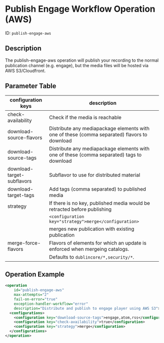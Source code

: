 Publish Engage Workflow Operation (AWS)
=======================================

ID: `publish-engage-aws`


Description
-----------

The publish-engage-aws operation will publish your recording to the normal publication channel (e.g. engage), but the
media files will be hosted via AWS S3/Cloudfront.


Parameter Table
---------------

|configuration keys         |description                                                                                  |
|---------------------------|---------------------------------------------------------------------------------------------|
|check-availability         |Check if the media is reachable                                                              |
|download-source-flavors    |Distribute any mediapackage elements with one of these (comma separated) flavors to download |
|download-source-tags       |Distribute any mediapackage elements with one of these (comma separated) tags to download    |
|download-target-subflavors |Subflavor to use for distributed material                                                    |
|download-target-tags       |Add tags (comma separated) to published media                                                |
|strategy                   |If there is no key, published media would be retracted before publishing                     |
|                           |`<configuration key="strategy">merge</configuration>`                                        |
|                           |merges new publication with existing publication                                             |
|merge-force-flavors        |Flavors of elements for which an update is enforced when mergeing catalogs.                  |
|                           |Defaults to `dublincore/*,security/*`.


Operation Example
-----------------

```xml
<operation
    id="publish-engage-aws"
    max-attempts="2"
    fail-on-error="true"
    exception-handler-workflow="error"
    description="Distribute and publish to engage player using AWS S3">
  <configurations>
    <configuration key="download-source-tags">engage,atom,rss</configuration>
    <configuration key="check-availability">true</configuration>
    <configuration key="strategy">merge</configuration>
  </configurations>
</operation>
```
